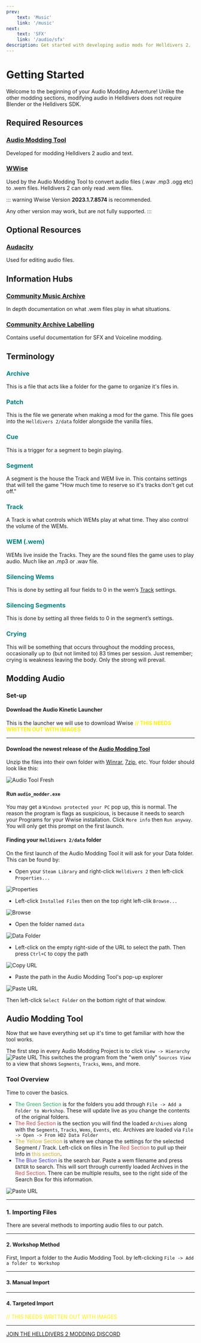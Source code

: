 ```yaml
---
prev: 
    text: 'Music'
    link: '/music'
next: 
    text: 'SFX'
    link: '/audio/sfx'
description: Get started with developing audio mods for Helldivers 2.
---
```


# Getting Started
Welcome to the beginning of your Audio Modding Adventure! Unlike the other modding sections, modifying audio in Helldivers does not require Blender or the Helldivers SDK.


## Required Resources

### [Audio Modding Tool](https://github.com/RaidingForPants/hd2-audio-modder/releases/)
Developed for modding Helldivers 2 audio and text.

### [WWise](https://www.audiokinetic.com/en/download/)
Used by the Audio Modding Tool to convert audio files (.wav .mp3 .ogg etc) to .wem files.
Helldivers 2 can only read .wem files.

::: warning
Wwise Version **2023.1.7.8574** is recommended. 

Any other version may work, but are not fully supported.
:::




## Optional Resources

### [Audacity](https://www.audacityteam.org/download/windows/)
Used for editing audio files.




## Information Hubs

### [Community Music Archive](https://docs.google.com/spreadsheets/d/1drg0VRwn1c247GwBOEgFBIJmBQxy2Ik-ZLuSjbWbK4o/edit?usp=sharing)
In depth documentation on what .wem files play in what situations.

### [Community Archive Labelling](https://docs.google.com/spreadsheets/d/1oQys_OI5DWou4GeRE3mW56j7BIi4M7KftBIPAl1ULFw/edit?usp=sharing)
Contains useful documentation for SFX and Voiceline modding.




## Terminology
### <font color="#008080">Archive</font>
This is a file that acts like a folder for the game to organize it's files in.


### <font color="#008080">Patch</font>
This is the file we generate when making a mod for the game. This file goes into the `Helldivers 2/data` folder alongside the vanilla files.


### <font color="#008080">Cue</font>
This is a trigger for a segment to begin playing.

### <font color="#008080">Segment</font>
A segment is the house the Track and WEM live in. This contains settings that will tell the game "How much time to reserve so it's tracks don't get cut off."


### <font color="#008080">Track</font>
A Track is what controls which WEMs play at what time. They also control the volume of the WEMs.


### <font color="#008080">WEM (.wem)</font>
WEMs live inside the Tracks. They are the sound files the game uses to play audio. Much like an .mp3 or .wav file.


### <font color="#008080">Silencing Wems</font>
This is done by setting all four fields to 0 in the wem’s [Track](/audio/overview.html#track) settings.


### <font color="#008080">Silencing Segments</font>
This is done by setting all three fields to 0 in the segment’s settings.


### <font color="#008080">Crying</font>
This will be something that occurs throughout the modding process, occasionally up to (but not limited to) 83 times per session.  Just remember; crying is weakness leaving the body.
Only the strong will prevail.




## Modding Audio
### Set-up

#### Download the Audio Kinetic Launcher
This is the launcher we will use to download Wwise
<font color="#FFF000">**// THIS NEEDS WRITTEN OUT WITH IMAGES**</font>

---

#### Download the newest release of the [Audio Modding Tool](https://github.com/RaidingForPants/hd2-audio-modder/releases/)
Unzip the files into their own folder with [Winrar](https://www.win-rar.com/download.html?&L=0), [7zip](https://www.7-zip.org/download.html), etc.
Your folder should look like this:

![Audio Tool Fresh](..\public\images\audio-general\AudioToolFresh.png)

#### Run `audio_modder.exe`
You may get a `Windows protected your PC` pop up, this is normal. The reason the program is flags as suspicious, is because it needs to search your Programs for your Wwise installation.
Click `More info` then `Run anyway`.
You will only get this prompt on the first launch.

#### Finding your `Helldivers 2/data` folder
On the first launch of the Audio Modding Tool it will ask for your Data folder. This can be found by:
- Open your `Steam Library` and right-click `Helldivers 2` then left-click `Properties...`

![Properties](..\public\images\audio-general\Properties.png)


- Left-click `Installed Files` then on the top right left-clik `Browse...`

![Browse](..\public\images\audio-general\Browse.png)


- Open the folder named `data`

![Data Folder](..\public\images\audio-general\data.png)


- Left-click on the empty right-side of the URL to select the path.  Then press `Ctrl+C` to copy the path

![Copy URL](..\public\images\audio-general\URL.png)



- Paste the path in the Audio Modding Tool's pop-up explorer

![Paste URL](..\public\images\audio-general\pasteurl.png)

Then left-click `Select Folder` on the bottom right of that window.

## Audio Modding Tool
Now that we have everything set up it's time to get familiar with how the tool works.

The first step in every Audio Modding Project is to click `View -> Hierarchy`
![Paste URL](..\public\images\audio-general\Heirarchy.png)
This switches the program from the "wem only" `Sources View` to a view that shows `Segments`, `Tracks`, `Wems`, and more.

### Tool Overview
Time to cover the basics.
- <font color="#26ae67">The Green Section</font> is for the folders you add through `File -> Add a Folder to Workshop`.  These will update live as you change the contents of the original folders.
- <font color="#c34949">The Red Section</font> is the section you will find the loaded `Archives` along with the `Segments`, `Tracks`, `Wems`, `Events`, etc.
Archives are loaded via `File -> Open -> From HD2 Data Folder`
- <font color="#cbad30">The Yellow Section</font> is where we change the settings for the selected Segment / Track.  Left-click on files in The <font color="#c34949">Red Section</font> to pull up their Info in <font color="#cbad30">this section</font>.
- <font color="#4540df">The Blue Section</font> is the search bar. Paste a wem filename and press `ENTER` to search. This will sort through currently loaded Archives in the <font color="#c34949">Red Section</font>.  There can be multiple results, see to the right side of the Search Box for this information.

![Paste URL](..\public\images\audio-general\ToolOverview.png)

---

### 1. Importing Files
There are several methods to importing audio files to our patch.

---

#### 2. Workshop Method
First, Import a folder to the Audio Modding Tool. by left-clicking `File -> Add a folder to Workshop`

---

#### 3. Manual Import

---

#### 4. Targeted Import
<font color="#FFF000">// THIS NEEDS WRITTEN OUT WITH IMAGES</font>

---

[JOIN THE HELLDIVERS 2 MODDING DISCORD](https://discord.gg/helldiversmodding)
